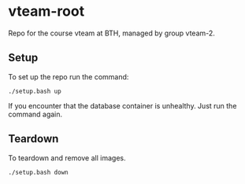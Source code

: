 # vteam-root

Repo for the course vteam at BTH, managed by group vteam-2.

## Setup
To set up the repo run the command:
```
./setup.bash up
```

If you encounter that the database container is unhealthy. Just run the command again.

## Teardown
To teardown and remove all images.
```
./setup.bash down
```
